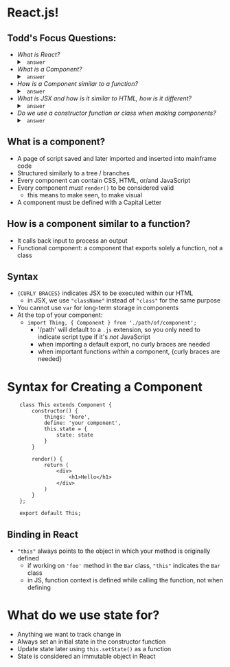 # React.js! 

## Todd's Focus Questions:
- _What is React?_
    <details>
    <summary> <code> answer </code> </summary>
    </details>
- _What is a Component?_
    <details>
    <summary> <code> answer </code> </summary>
    </details>
- _How is a Component similar to a function?_
    <details>
    <summary> <code> answer </code> </summary>
    </details>
- _What is JSX and how is it similar to HTML, how is it different?_
    <details>
    <summary> <code> answer </code> </summary>
    </details>
- _Do we use a constructor function or class when making components?_
    <details>
    <summary> <code> answer </code> </summary>
    </details>

## What is a component?
- A page of script saved and later imported and inserted into mainframe code
- Structured similarly to a tree / branches
- Every component can contain CSS, HTML, or/and JavaScript
- Every component _must_ `render()` to be considered valid
    + this means to make seen, to make visual
- A component must be defined with a Capital Letter

## How is a component similar to a function?
- It calls back input to process an output
- Functional component: a component that exports solely a function, not a class 

## Syntax
- `{CURLY BRACES}` indicates JSX to be executed within our HTML
    + in JSX, we use `"className"` instead of `"class"` for the same purpose
- You cannot use `var` for long-term storage in components 
- At the top of your component:
    - `import Thing, { Component } from './path/of/component'; `
        + '/path' will default to a `.js` extension, so you only need to indicate script type if it's _not_ JavaScript
        + when importing a default export, no curly braces are needed
        + when important functions _within_ a component, {curly braces are needed}

# Syntax for Creating a Component

        class This extends Component {
            constructor() {
                things: 'here',
                define: 'your component',
                this.state = {
                    state: state
                }
            }
            
            render() {
                return (
                    <div>
                        <h1>Hello</h1>
                    </div>
                )
            }
        };

        export default This;

## Binding in React
- `"this"` always points to the object in which your method is originally defined
    + if working on `'foo'` method in the `Bar` class, `"this"` indicates the `Bar` class
    + in JS, function context is defined while calling the function, not when defining 

# What do we use state for?
- Anything we want to track change in
- Always set an initial state in the constructor function
- Update state later using `this.setState()` as a function
- State is considered an immutable object in React